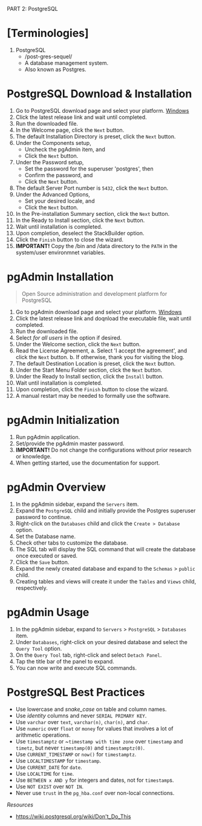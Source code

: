 PART 2: PostgreSQL 
 
# [Terminologies] 
1. PostgreSQL 
    * /post-gres-sequel/ 
    * A database management system. 
    * Also known as Postgres. 
 
# PostgreSQL Download & Installation 
1. Go to PostgreSQL download page and select your platform. [Windows](https://www.postgresql.org/download/windows/) 
2. Click the latest release link and wait until completed. 
3. Run the downloaded file. 
4. In the Welcome page, click the `Next` button. 
5. The default Installation Directory is preset, click the `Next` button. 
6. Under the Components setup, 
    * Uncheck the pgAdmin item, and 
    * Click the `Next` button. 
7. Under the Password setup, 
    * Set the password for the superuser 'postgres', then 
    * Confirm the password, and 
    * Click the `Next` button. 
8. The default Server Port number is `5432`, click the `Next` button. 
9. Under the Advanced Options, 
    * Set your desired locale, and  
    * Click the `Next` button. 
10. In the Pre-installation Summary section, click the `Next` button. 
11. In the Ready to Install section, click the `Next` button. 
12. Wait until installation is completed. 
13. Upon completion, deselect the StackBuilder option. 
14. Click the `Finish` button to close the wizard.
15. **IMPORTANT!** Copy the /bin and /data directory to the `PATH` in the system/user environmnet variables.
 
# pgAdmin Installation 
> Open Source administration and development platform for PostgreSQL 
1. Go to pgAdmin download page and select your platform. [Windows](https://www.pgadmin.org/download/pgadmin-4-windows/) 
2. Click the latest release link and doqnload the executable file, wait until completed. 
3. Run the downloaded file. 
4. Select *for all users* in the option if desired. 
5. Under the Welcome section, click the `Next` button. 
6. Read the License Agreement, 
    a. Select 'I accept the agreement', and click the `Next` button. 
    b. If otherwise, thank you for visiting the blog. 
7. The default Destination Location is preset, click the `Next` button. 
8. Under the Start Menu Folder section, click the `Next` button. 
9. Under the Ready to Install section, click the `Install` button. 
10. Wait until installation is completed. 
11. Upon completion, click the `Finish` button to close the wizard. 
12. A manual restart may be needed to formally use the software.

# pgAdmin Initialization
1. Run pgAdmin application.
2. Set/provide the pgAdmin master password.
3. **IMPORTANT!** Do not change the configurations without prior research or knowledge.
4. When getting started, use the documentation for support.

# pgAdmin Overview
1. In the pgAdmin sidebar, expand the `Servers` item.
2. Expand the `PostgreSQL` child and initially provide the Postgres superuser password to continue.
3. Right-click on the `Databases` child and click the `Create > Database` option.
4. Set the Database name.
5. Check other tabs to customize the database.
6. The SQL tab will display the SQL command that will create the database once executed or saved.
7. Click the `Save` button.
8. Expand the newly created database and expand to the `Schemas` > `public` child.
9. Creating tables and views will create it under the `Tables` and `Views` child, respectively.

# pgAdmin Usage
1. In the pgAdmin sidebar, expand to `Servers` > `PostgreSQL` > `Databases` item.
2. Under `Databases`, right-click on your desired database and select the `Query Tool` option.
3. On the `Query Tool` tab, right-click and select `Detach Panel`.
4. Tap the title bar of the panel to expand.
5. You can now write and execute SQL commands.

# PostgreSQL Best Practices
 - Use lowercase and *snake_case* on table and column names.
 - Use *identity* columns and never `SERIAL PRIMARY KEY`.
 - Use `varchar` over `text`, `varchar(n)`, `char(n)`, and `char`.
 - Use `numeric` over `float` or `money` for values that involves a lot of arithmetic operations.
 - Use `timestamptz` or ~`timestamp with time zone` over `timestamp` and `timetz`, but never `timestamp(0)` and `timestamptz(0)`.
 - Use `CURRENT_TIMESTAMP` or `now()` for `timestamptz`.
 - Use `LOCALTIMESTAMP` for `timestamp`.
 - Use `CURRENT_DATE` for `date`.
 - Use `LOCALTIME` for `time`.
 - Use `BETWEEN x AND y` for integers and dates, not for `timestamp`s.
 - Use `NOT EXIST` over `NOT IN`.
 - Never use `trust` in the `pg_hba.conf` over non-local connections.

*Resources*
 - https://wiki.postgresql.org/wiki/Don't_Do_This